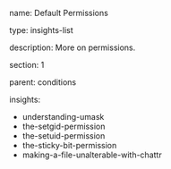 name: Default Permissions

type: insights-list

description: More on permissions.

section: 1

parent: conditions

insights:
  - understanding-umask
  - the-setgid-permission
  - the-setuid-permission
  - the-sticky-bit-permission
  - making-a-file-unalterable-with-chattr
